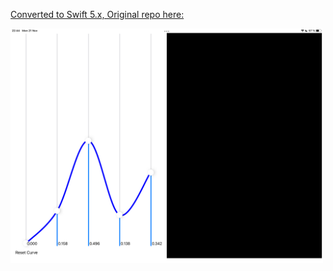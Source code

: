 
[Converted to Swift 5.x, Original repo here: ](https://github.com/FlexMonkey/ImageToneCurveEditor)

<img src="screenshots/screen1.png" width="500">
